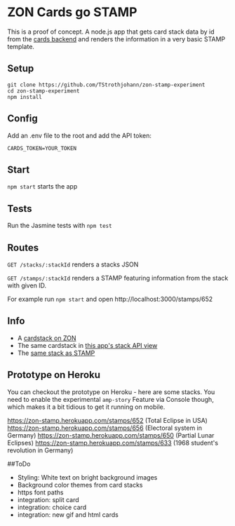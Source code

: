 # ZON Cards go STAMP
This is a proof of concept. A node.js app that gets card stack data by id from the [cards backend](https://github.com/edenspiekermann/espi-card-builder) and renders the information in a very basic STAMP template.

## Setup

```
git clone https://github.com/TStrothjohann/zon-stamp-experiment
cd zon-stamp-experiment
npm install
```

## Config
Add an .env file to the root and add the API token:

```
CARDS_TOKEN=YOUR_TOKEN
```

## Start
`npm start` starts the app

## Tests
Run the Jasmine tests with `npm test`

## Routes

`GET /stacks/:stackId` renders a stacks JSON

`GET /stamps/:stackId` renders a STAMP featuring information from the stack with given ID.

For example run `npm start` and open http://localhost:3000/stamps/652


## Info
* A [cardstack on ZON](http://www.zeit.de/wissen/2017-08/sonnenfinsternis-total-eclipse-usa)
* The same cardstack in [this app's stack API view](http://localhost:3000/stacks/652)
* The [same stack as STAMP](http://localhost:3000/stamps/652)


## Prototype on Heroku
You can checkout the prototype on Heroku - here are some stacks. You need to enable the experimental `amp-story` Feature via Console though, which makes it a bit tidious to get it running on mobile.

https://zon-stamp.herokuapp.com/stamps/652 (Total Eclipse in USA)
https://zon-stamp.herokuapp.com/stamps/656 (Electoral system in Germany)
https://zon-stamp.herokuapp.com/stamps/650 (Partial Lunar Eclipses)
https://zon-stamp.herokuapp.com/stamps/633 (1968 student's revolution in Germany)


##ToDo
* Styling: White text on bright background images
* Background color themes from card stacks
* https font paths
* integration: split card
* integration: choice card
* integration: new gif and html cards

